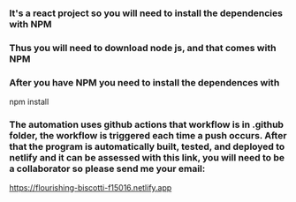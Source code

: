 ### It's a react project so you will need to install the dependencies with NPM

### Thus you will need to download node js, and that comes with NPM

### After you have NPM you need to install the dependences with

npm install

### The automation uses github actions that workflow is in .github folder, the workflow is triggered each time a push occurs. After that the program is automatically built, tested, and deployed to netlify and it can be assessed with this link, you will need to be a collaborator so please send me your email:

https://flourishing-biscotti-f15016.netlify.app
